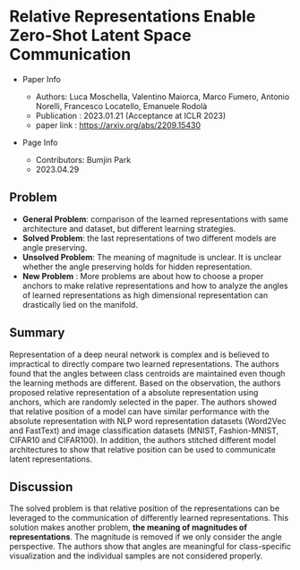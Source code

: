 # Relative Representations Enable Zero-Shot Latent Space Communication


* Paper Info 
    * Authors: Luca Moschella, Valentino Maiorca, Marco Fumero, Antonio Norelli, Francesco Locatello, Emanuele Rodolà
    * Publication : 2023.01.21 (Acceptance at ICLR 2023)
    * paper link : https://arxiv.org/abs/2209.15430

* Page Info 
    * Contributors: Bumjin Park
    * 2023.04.29  

## Problem 

* **General Problem**: comparison of the learned representations with same architecture and dataset, but different learning strategies.
* **Solved Problem**: the last representations of two different models are angle preserving. 
* **Unsolved Problem**: The meaning of magnitude is unclear.  It is unclear whether the angle preserving holds for hidden representation.
* **New Problem** : More problems are about how to choose a proper anchors to make relative representations and how to analyze the angles of learned representations as high dimensional representation can drastically lied on the manifold.  

## Summary 

Representation of a deep neural network is complex and is believed to impractical to directly compare two learned representations. The authors found that the angles between class centroids are maintained even though the learning methods are different. Based on the observation, the authors proposed relative representation of a absolute representation using anchors, which are randomly selected in the paper. The authors showed that relative position of a model can have similar performance with the absolute representation with NLP word representation datasets (Word2Vec and FastText) and image classification datasets (MNIST, Fashion-MNIST, CIFAR10 and CIFAR100). In addition, the authors stitched different model architectures to show that relative position can be used to communicate latent representations. 


## Discussion

The solved problem is that relative position of the representations can be leveraged to the communication of differently learned representations. This solution makes another problem, **the meaning of magnitudes of representations**.  The magnitude is removed if we only consider the angle perspective. The authors show that angles are meaningful for class-specific visualization and the individual samples are not considered properly. 

